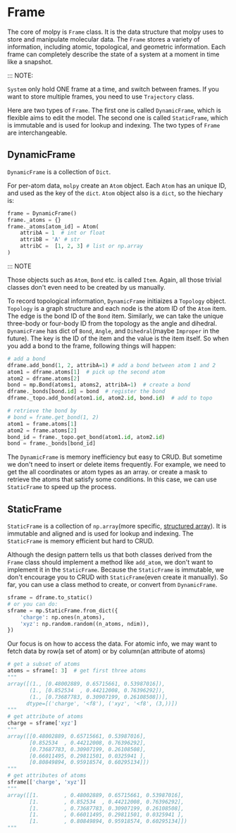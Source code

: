 # Frame

The core of molpy is `Frame` class. It is the data structure that molpy uses to store and manipulate molecular data. The `Frame` stores a variety of information, including atomic, topological, and geometric information. Each frame can completely describe the state of a system at a moment in time like a snapshot. 

::: NOTE:

`System` only hold ONE frame at a time, and switch between frames. If you want to store multiple frames, you need to use `Trajectory` class.

Here are two types of `Frame`. The first one is called `DynamicFrame`, which is flexible aims to edit the model. The second one is called `StaticFrame`, which is immutable and is used for lookup and indexing. The two types of `Frame` are interchangeable. 

## DynamicFrame

`DynamicFrame` is a collection of `Dict`.

For per-atom data, `molpy` create an `Atom` object. Each `Atom` has an unique ID, and used as the key of the `dict`. `Atom` object also is a `dict`, so the hiechary is:

```python
frame = DynamicFrame()
frame._atoms = {}
frame._atoms[atom_id] = Atom(
    attribA = 1  # int or float
    attribB = 'A' # str
    attribC =  [1, 2, 3] # list or np.array
)
```
::: NOTE

Those objects such as `Atom`, `Bond` etc. is called `Item`. Again, all those trivial classes don't even need to be created by us manually. 

To record topological information, `DynamicFrame` initiaizes a `Topology` object. `Topology` is a graph structure and each node is the atom ID of the `Atom` item. The edge is the bond ID of the `Bond` item. Similarly, we can take the unique three-body or four-body ID from the topology as the angle and dihedral. `DynamicFrame` has dict of `Bond`, `Angle`, and `Dihedral`(maybe `Improper` in the future). The key is the ID of the item and the value is the item itself. So when you add a bond to the frame, following things will happen:

``` python
# add a bond
dframe.add_bond(1, 2, attribA=1) # add a bond between atom 1 and 2
atom1 = dframe.atoms[1]  # pick up the second atom
atom2 = dframe.atoms[2]
bond = mp.Bond(atoms1, atoms2, attribA=1)  # create a bond
dframe._bonds[bond.id] = bond  # register the bond
dframe._topo.add_bond(atom1.id, atom2.id, bond.id)  # add to topo

# retrieve the bond by
# bond = frame.get_bond(1, 2)
atom1 = frame.atoms[1]
atom2 = frame.atoms[2]
bond_id = frame._topo.get_bond(atom1.id, atom2.id)
bond = frame._bonds[bond_id]
```
The `DynamicFrame` is memory inefficiency but easy to CRUD. But sometime we don't need to insert or delete items frequently. For example, we need to get the all coordinates or atom types as an array. or create a mask to retrieve the atoms that satisfy some conditions. In this case, we can use `StaticFrame` to speed up the process.

## StaticFrame

`StaticFrame` is a collection of `np.array`(more specific, [structured array](https://numpy.org/doc/stable/user/basics.rec.html)). It is immutable and aligned and is used for lookup and indexing. The `StaticFrame` is memory efficient but hard to CRUD. 

Although the design pattern tells us that both classes derived from the `Frame` class should implement a method like `add_atom`, we don't want to implement it in the `StaticFrame`. Because the `StaticFrame` is immutable, we don't encourage you to CRUD with `StaticFrame`(even create it manually). So far, you can use a class method to create, or convert from `DynamicFrame`. 

``` python
sframe = dframe.to_static()
# or you can do:
sframe = mp.StaticFrame.from_dict({
    'charge': np.ones(n_atoms), 
    'xyz': np.random.random((n_atoms, ndim)), 
})
```

Our focus is on how to access the data. For atomic info, we may want to fetch data by row(a set of atom) or by column(an attribute of atoms)

``` python
# get a subset of atoms
atoms = sframe[: 3]  # get first three atoms
"""
array([(1., [0.48002889, 0.65715661, 0.53987016]),
       (1., [0.852534  , 0.44212008, 0.76396292]),
       (1., [0.73687783, 0.30907199, 0.26108508])],
      dtype=[('charge', '<f8'), ('xyz', '<f8', (3,))])
"""
# get attribute of atoms
charge = sframe['xyz']
"""
array([[0.48002889, 0.65715661, 0.53987016],
       [0.852534  , 0.44212008, 0.76396292],
       [0.73687783, 0.30907199, 0.26108508],
       [0.66011495, 0.29811501, 0.0325941 ],
       [0.80849894, 0.95918574, 0.60295134]])
"""
# get attributes of atoms
sframe[['charge', 'xyz']]
"""
array([[1.        , 0.48002889, 0.65715661, 0.53987016],
       [1.        , 0.852534  , 0.44212008, 0.76396292],
       [1.        , 0.73687783, 0.30907199, 0.26108508],
       [1.        , 0.66011495, 0.29811501, 0.0325941 ],
       [1.        , 0.80849894, 0.95918574, 0.60295134]])
"""
```
